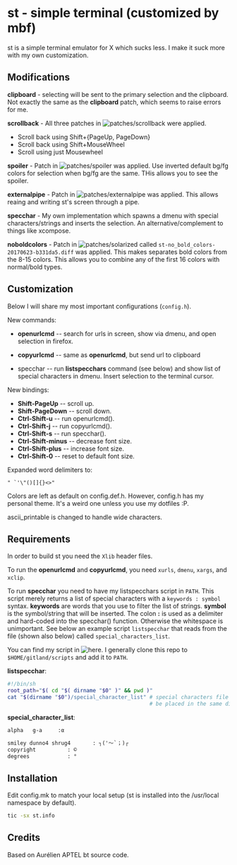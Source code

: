 # st - simple terminal (customized by mbf)
st is a simple terminal emulator for X which sucks less. I make it suck more
with my own customization.

## Modifications

**clipboard** - selecting will be sent to the primary selection and the
   clipboard. Not exactly the same as the __clipboard__ patch, which seems to
   raise errors for me.

**scrollback** - All three patches in ![patches/scrollback](https://st.suckless.org/patches/scrollback/) were applied.

   - Scroll back using Shift+{PageUp, PageDown}
   - Scroll back using Shift+MouseWheel
   - Scroll using just Mousewheel

**spoiler** - Patch in 
   ![patches/spoiler](https://st.suckless.org/patches/spoiler/) was applied. Use inverted default bg/fg colors for selection when bg/fg are the same. THis allows you to see the spoiler.

**externalpipe** - Patch in ![patches/externalpipe](https://st.suckless.org/patches/externalpipe/) was applied. This allows reaing and writing st's screen through a pipe.

**specchar** - My own implementation which spawns a dmenu with special
characters/strings and inserts the selection. An alternative/complement to
things like xcompose.

**noboldcolors** - Patch in
![patches/solarized](https://st.suckless.org/patches/solarized/) called
`st-no_bold_colors-20170623-b331da5.diff` was applied. This makes separates
bold colors from the 8-15 colors. This allows you to combine any of the first
16 colors with normal/bold types.

## Customization

Below I will share my most important configurations (`config.h`).

New commands:
   * **openurlcmd** -- search for urls in screen, show via dmenu, and open
                   selection in firefox.

   * **copyurlcmd** -- same as **openurlcmd**, but send url to clipboard

   * specchar -- run **listspecchars** command (see below) and show list of
                 special characters in dmenu. Insert selection to the terminal
                 cursor.

New bindings:
   * **Shift-PageUp**       -- scroll up.
   * **Shift-PageDown**     -- scroll down.
   * **Ctrl-Shift-u**       -- run openurlcmd().
   * **Ctrl-Shift-j**       -- run copyurlcmd().
   * **Ctrl-Shift-s**       -- run specchar().
   * **Ctrl-Shift-minus**   -- decrease font size. 
   * **Ctrl-Shift-plus**    -- increase font size.
   * **Ctrl-Shift-0**       -- reset to default font size.

Expanded word delimiters to:
```
" `'\"()[]{}<>"
```

Colors are left as default on config.def.h. However, config.h has my personal
theme. It's a weird one unless you use my dotfiles :P.

ascii_printable is changed to handle wide characters.

## Requirements

In order to build st you need the `Xlib` header files.

To run the **openurlcmd** and **copyurlcmd**, you need `xurls`, `dmenu`, `xargs`, and `xclip`.

To run **specchar** you need to have my listspecchars script in `PATH`. This
script merely returns a list of special characters with a `keywords
: symbol` syntax. **keywords** are words that you use to filter the list of
strings. **symbol** is the symbol/string that will be inserted. The colon **:**
is used as a delimiter and hard-coded into the specchar() function. Otherwise
the whitespace is unimportant. See below an example script `listspecchar` that
reads from the file (shown also below) called `special_characters_list`.

You can find my script in ![here](https://github.com/mbfraga/scripts). I 
generally clone this repo to `$HOME/gitland/scripts` and add it to `PATH`.

**listspecchar**:
```sh
#!/bin/sh
root_path="$( cd "$( dirname "$0" )" && pwd )"
cat "$(dirname "$0")/special_character_list" # special characters file should
                                             # be placed in the same directory.
```

**special_character_list**:
```txt
alpha   g-a     :α

smiley dunno4 shrug4       : ┐('～`；)┌
copyright          : ©
degrees            : °
```



## Installation

Edit config.mk to match your local setup (st is installed into
the /usr/local namespace by default).

```bash
tic -sx st.info
```




## Credits
Based on Aurélien APTEL <aurelien dot aptel at gmail dot com> bt source code.

